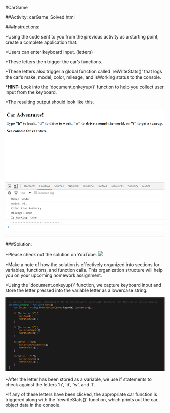 #CarGame

##Activity: carGame_Solved.html

###Instructions:

*Using the code sent to you from the previous activity as a starting point, create a complete application that:

   *Users can enter keyboard input. (letters)

   *These letters then trigger the car’s functions.

   *These letters also trigger a global function called 'reWriteStats()' that logs the car’s make, model, color, mileage, and isWorking status to the console.

   *__HINT:__ Look into the 'document.onkeyup()' function to help you collect user input from the keyboard.
    
*The resulting output should look like this.

![Sample Output](/8-RunCarGame_1.png)

-------------------------


###Solution:

*Please check out the solution on YouTube.
[![](https://img.youtube.com/vi/jtU6YrNPv7E/0.jpg)](https://www.youtube.com/watch?v=jtU6YrNPv7E)

*Make a note of how the solution is effectively organized into sections for variables, functions, and function calls. This organization structure will help you on your upcoming homework assignment.


*Using the 'document.onkeyup()' function, we capture keyboard input and store the letter pressed into the variable letter as a lowercase string.

![Solution](/9-CarGameSolved.png)

*After the letter has been stored as a variable, we use if statements to check against the letters 'h', 'd', 'w', and 't'.


*If any of these letters have been clicked, the appropriate car function is triggered along with the 'rewriteStats()' function, which prints out the car object data in the console.
